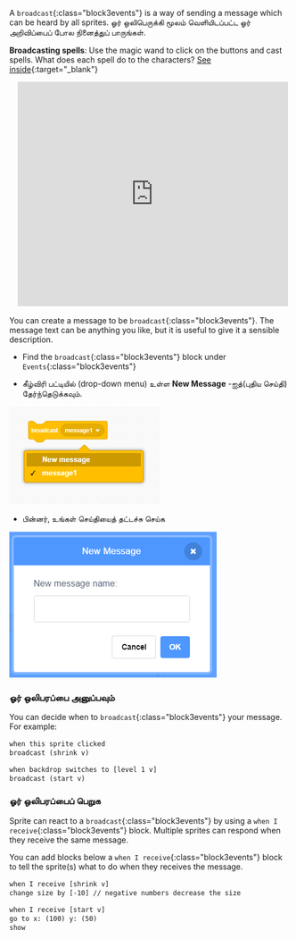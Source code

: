 A `broadcast`{:class="block3events"} is a way of sending a message which can be heard by all sprites. ஓர் ஒலிபெருக்கி மூலம் வெளியிடப்பட்ட ஓர் அறிவிப்பைப் போல நினைத்துப் பாருங்கள்.

**Broadcasting spells**: Use the magic wand to click on the buttons and cast spells. What does each spell do to the characters? [See inside](https://scratch.mit.edu/projects/518413238/editor){:target="_blank"}

<div class="scratch-preview" style="margin-left: 15px;">
  <iframe allowtransparency="true" width="485" height="402" src="https://scratch.mit.edu/projects/embed/518413238/?autostart=false" frameborder="0"></iframe>
</div>

You can create a message to be `broadcast`{:class="block3events"}. The message text can be anything you like, but it is useful to give it a sensible description.

+ Find the `broadcast`{:class="block3events"} block under `Events`{:class="block3events"}

+ கீழ்விரி பட்டியில் (drop-down menu) உள்ள **New Message** -ஐத்(புதிய செய்தி) தேர்ந்தெடுக்கவும்.

![broadcast block dropdown](images/broadcast-block.png)

+ பின்னர், உங்கள் செய்தியைத் தட்டச்சு செய்க

![Create a broadcast](images/new-broadcast.png)

### ஓர் ஒலிபரப்பை அனுப்பவும்

You can decide when to `broadcast`{:class="block3events"} your message. For example:

```blocks3
when this sprite clicked
broadcast (shrink v)
```

```blocks3
when backdrop switches to [level 1 v]
broadcast (start v)
```

### ஓர் ஒலிபரப்பைப் பெறுக

Sprite can react to a `broadcast`{:class="block3events"} by using a `when I receive`{:class="block3events"} block. Multiple sprites can respond when they receive the same message.

You can add blocks below a `when I receive`{:class="block3events"} block to tell the sprite(s) what to do when they receives the message.

```blocks3
when I receive [shrink v]
change size by [-10] // negative numbers decrease the size
```

```blocks3
when I receive [start v]
go to x: (100) y: (50)
show
```